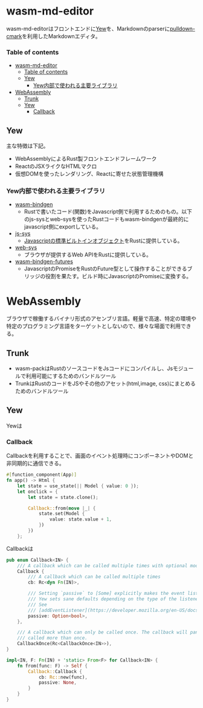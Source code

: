 # wasm-md-editor
wasm-md-editorはフロントエンドに[Yew](https://yew.rs/ja/)を、Markdownのparserに[pulldown-cmark](https://github.com/raphlinus/pulldown-cmark)を利用したMarkdownエディタ。

### Table of contents
- [wasm-md-editor](#wasm-md-editor)
    - [Table of contents](#table-of-contents)
  - [Yew](#yew)
    - [Yew内部で使われる主要ライブラリ](#yew内部で使われる主要ライブラリ)
- [WebAssembly](#webassembly)
  - [Trunk](#trunk)
  - [Yew](#yew-1)
    - [Callback](#callback)


## Yew
主な特徴は下記。
- WebAssemblyによるRust製フロントエンドフレームワーク
- ReactのJSXライクなHTMLマクロ
- 仮想DOMを使ったレンダリング、Reactに寄せた状態管理機構

### Yew内部で使われる主要ライブラリ
- [wasm-bindgen](https://rustwasm.github.io/docs/wasm-bindgen/)
  - Rustで書いたコード(関数)をJavascript側で利用するためのもの。以下のjs-sysとweb-sysを使ったRustコードもwasm-bindgenが最終的にjavascript側にexportしている。
- [js-sys](https://docs.rs/js-sys/0.3.58/js_sys/)
  - [Javascriptの標準ビルトインオブジェクト](https://developer.mozilla.org/en-US/docs/Web/JavaScript/Reference/Global_Objects)をRustに提供している。
- [web-sys](https://rustwasm.github.io/wasm-bindgen/api/web_sys/)
  - ブラウザが提供するWeb APIをRustに提供している。
- [wasm-bindgen-futures](https://rustwasm.github.io/wasm-bindgen/api/wasm_bindgen_futures/)
  - JavascriptのPromiseをRustのFuture型として操作することができるブリッジの役割を果たす。ビルド時にJavascriptのPromiseに変換する。







# WebAssembly
ブラウザで稼働するバイナリ形式のアセンブリ言語。軽量で高速、特定の環境や特定のプログラミング言語をターゲットとしないので、様々な場面で利用できる。



## Trunk

- wasm-packはRustのソースコードをJsコードにコンパイルし、Jsモジュールで利用可能にするためのバンドルツール
- TrunkはRustのコードをJSやその他のアセット(html,image, css)にまとめるためのバンドルツール

## Yew 
Yewは

### Callback
Callbackを利用することで、画面のイベント処理時にコンポーネントやDOMと非同期的に通信できる。


````rs
#[function_component(App)]
fn app() -> Html {
    let state = use_state(|| Model { value: 0 });
    let onclick = {
        let state = state.clone();

        Callback::from(move |_| {
            state.set(Model {
                value: state.value + 1,
            })
        })
    };
````

Callbackは
````rs
pub enum Callback<IN> {
    /// A callback which can be called multiple times with optional modifier flags
    Callback {
        /// A callback which can be called multiple times
        cb: Rc<dyn Fn(IN)>,

        /// Setting `passive` to [Some] explicitly makes the event listener passive or not.
        /// Yew sets sane defaults depending on the type of the listener.
        /// See
        /// [addEventListener](https://developer.mozilla.org/en-US/docs/Web/API/EventTarget/addEventListener).
        passive: Option<bool>,
    },

    /// A callback which can only be called once. The callback will panic if it is
    /// called more than once.
    CallbackOnce(Rc<CallbackOnce<IN>>),
}

impl<IN, F: Fn(IN) + 'static> From<F> for Callback<IN> {
    fn from(func: F) -> Self {
        Callback::Callback {
            cb: Rc::new(func),
            passive: None,
        }
    }
}

````

